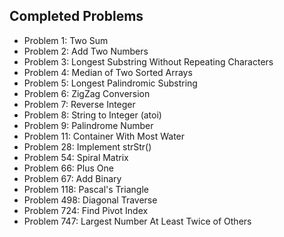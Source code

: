 ## Completed Problems
- Problem 1: Two Sum
- Problem 2: Add Two Numbers
- Problem 3: Longest Substring Without Repeating Characters
- Problem 4: Median of Two Sorted Arrays
- Problem 5: Longest Palindromic Substring
- Problem 6: ZigZag Conversion
- Problem 7: Reverse Integer
- Problem 8: String to Integer (atoi)
- Problem 9: Palindrome Number
- Problem 11: Container With Most Water
- Problem 28: Implement strStr()
- Problem 54: Spiral Matrix
- Problem 66: Plus One
- Problem 67: Add Binary
- Problem 118: Pascal's Triangle
- Problem 498: Diagonal Traverse
- Problem 724: Find Pivot Index
- Problem 747: Largest Number At Least Twice of Others